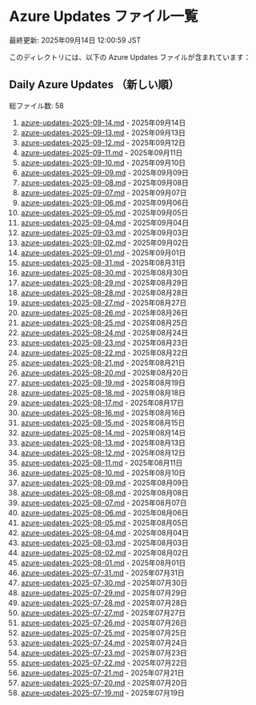 # Azure Updates ファイル一覧

最終更新: 2025年09月14日 12:00:59 JST

このディレクトリには、以下の Azure Updates ファイルが含まれています：

## Daily Azure Updates （新しい順）

総ファイル数: 58

1. [azure-updates-2025-09-14.md](./azure-updates-2025-09-14.md) - 2025年09月14日
2. [azure-updates-2025-09-13.md](./azure-updates-2025-09-13.md) - 2025年09月13日
3. [azure-updates-2025-09-12.md](./azure-updates-2025-09-12.md) - 2025年09月12日
4. [azure-updates-2025-09-11.md](./azure-updates-2025-09-11.md) - 2025年09月11日
5. [azure-updates-2025-09-10.md](./azure-updates-2025-09-10.md) - 2025年09月10日
6. [azure-updates-2025-09-09.md](./azure-updates-2025-09-09.md) - 2025年09月09日
7. [azure-updates-2025-09-08.md](./azure-updates-2025-09-08.md) - 2025年09月08日
8. [azure-updates-2025-09-07.md](./azure-updates-2025-09-07.md) - 2025年09月07日
9. [azure-updates-2025-09-06.md](./azure-updates-2025-09-06.md) - 2025年09月06日
10. [azure-updates-2025-09-05.md](./azure-updates-2025-09-05.md) - 2025年09月05日
11. [azure-updates-2025-09-04.md](./azure-updates-2025-09-04.md) - 2025年09月04日
12. [azure-updates-2025-09-03.md](./azure-updates-2025-09-03.md) - 2025年09月03日
13. [azure-updates-2025-09-02.md](./azure-updates-2025-09-02.md) - 2025年09月02日
14. [azure-updates-2025-09-01.md](./azure-updates-2025-09-01.md) - 2025年09月01日
15. [azure-updates-2025-08-31.md](./azure-updates-2025-08-31.md) - 2025年08月31日
16. [azure-updates-2025-08-30.md](./azure-updates-2025-08-30.md) - 2025年08月30日
17. [azure-updates-2025-08-29.md](./azure-updates-2025-08-29.md) - 2025年08月29日
18. [azure-updates-2025-08-28.md](./azure-updates-2025-08-28.md) - 2025年08月28日
19. [azure-updates-2025-08-27.md](./azure-updates-2025-08-27.md) - 2025年08月27日
20. [azure-updates-2025-08-26.md](./azure-updates-2025-08-26.md) - 2025年08月26日
21. [azure-updates-2025-08-25.md](./azure-updates-2025-08-25.md) - 2025年08月25日
22. [azure-updates-2025-08-24.md](./azure-updates-2025-08-24.md) - 2025年08月24日
23. [azure-updates-2025-08-23.md](./azure-updates-2025-08-23.md) - 2025年08月23日
24. [azure-updates-2025-08-22.md](./azure-updates-2025-08-22.md) - 2025年08月22日
25. [azure-updates-2025-08-21.md](./azure-updates-2025-08-21.md) - 2025年08月21日
26. [azure-updates-2025-08-20.md](./azure-updates-2025-08-20.md) - 2025年08月20日
27. [azure-updates-2025-08-19.md](./azure-updates-2025-08-19.md) - 2025年08月19日
28. [azure-updates-2025-08-18.md](./azure-updates-2025-08-18.md) - 2025年08月18日
29. [azure-updates-2025-08-17.md](./azure-updates-2025-08-17.md) - 2025年08月17日
30. [azure-updates-2025-08-16.md](./azure-updates-2025-08-16.md) - 2025年08月16日
31. [azure-updates-2025-08-15.md](./azure-updates-2025-08-15.md) - 2025年08月15日
32. [azure-updates-2025-08-14.md](./azure-updates-2025-08-14.md) - 2025年08月14日
33. [azure-updates-2025-08-13.md](./azure-updates-2025-08-13.md) - 2025年08月13日
34. [azure-updates-2025-08-12.md](./azure-updates-2025-08-12.md) - 2025年08月12日
35. [azure-updates-2025-08-11.md](./azure-updates-2025-08-11.md) - 2025年08月11日
36. [azure-updates-2025-08-10.md](./azure-updates-2025-08-10.md) - 2025年08月10日
37. [azure-updates-2025-08-09.md](./azure-updates-2025-08-09.md) - 2025年08月09日
38. [azure-updates-2025-08-08.md](./azure-updates-2025-08-08.md) - 2025年08月08日
39. [azure-updates-2025-08-07.md](./azure-updates-2025-08-07.md) - 2025年08月07日
40. [azure-updates-2025-08-06.md](./azure-updates-2025-08-06.md) - 2025年08月06日
41. [azure-updates-2025-08-05.md](./azure-updates-2025-08-05.md) - 2025年08月05日
42. [azure-updates-2025-08-04.md](./azure-updates-2025-08-04.md) - 2025年08月04日
43. [azure-updates-2025-08-03.md](./azure-updates-2025-08-03.md) - 2025年08月03日
44. [azure-updates-2025-08-02.md](./azure-updates-2025-08-02.md) - 2025年08月02日
45. [azure-updates-2025-08-01.md](./azure-updates-2025-08-01.md) - 2025年08月01日
46. [azure-updates-2025-07-31.md](./azure-updates-2025-07-31.md) - 2025年07月31日
47. [azure-updates-2025-07-30.md](./azure-updates-2025-07-30.md) - 2025年07月30日
48. [azure-updates-2025-07-29.md](./azure-updates-2025-07-29.md) - 2025年07月29日
49. [azure-updates-2025-07-28.md](./azure-updates-2025-07-28.md) - 2025年07月28日
50. [azure-updates-2025-07-27.md](./azure-updates-2025-07-27.md) - 2025年07月27日
51. [azure-updates-2025-07-26.md](./azure-updates-2025-07-26.md) - 2025年07月26日
52. [azure-updates-2025-07-25.md](./azure-updates-2025-07-25.md) - 2025年07月25日
53. [azure-updates-2025-07-24.md](./azure-updates-2025-07-24.md) - 2025年07月24日
54. [azure-updates-2025-07-23.md](./azure-updates-2025-07-23.md) - 2025年07月23日
55. [azure-updates-2025-07-22.md](./azure-updates-2025-07-22.md) - 2025年07月22日
56. [azure-updates-2025-07-21.md](./azure-updates-2025-07-21.md) - 2025年07月21日
57. [azure-updates-2025-07-20.md](./azure-updates-2025-07-20.md) - 2025年07月20日
58. [azure-updates-2025-07-19.md](./azure-updates-2025-07-19.md) - 2025年07月19日
